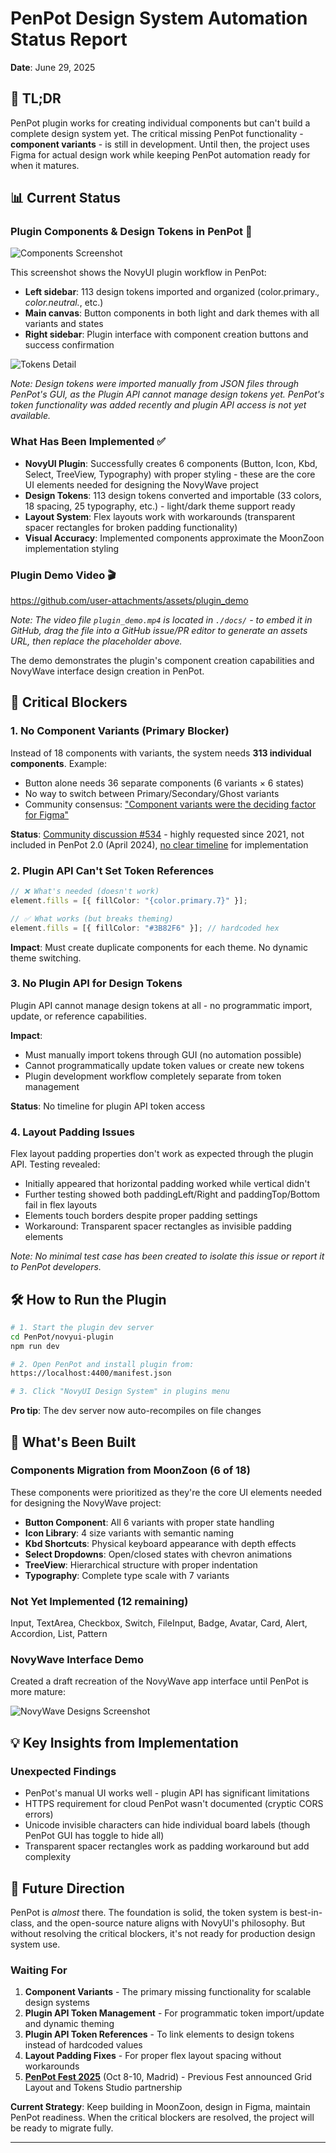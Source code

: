 # PenPot Design System Automation Status Report
**Date**: June 29, 2025

## 🎯 TL;DR
PenPot plugin works for creating individual components but can't build a complete design system yet. The critical missing PenPot functionality - **component variants** - is still in development. Until then, the project uses Figma for actual design work while keeping PenPot automation ready for when it matures.

## 📊 Current Status

### Plugin Components & Design Tokens in PenPot 🎨
![Components Screenshot](./docs/components_screenshot.png)

This screenshot shows the NovyUI plugin workflow in PenPot:
- **Left sidebar**: 113 design tokens imported and organized (color.primary.*, color.neutral.*, etc.)
- **Main canvas**: Button components in both light and dark themes with all variants and states
- **Right sidebar**: Plugin interface with component creation buttons and success confirmation

![Tokens Detail](./docs/tokens_screenshot.png)

*Note: Design tokens were imported manually from JSON files through PenPot's GUI, as the Plugin API cannot manage design tokens yet. PenPot's token functionality was added recently and plugin API access is not yet available.*

### What Has Been Implemented ✅
- **NovyUI Plugin**: Successfully creates 6 components (Button, Icon, Kbd, Select, TreeView, Typography) with proper styling - these are the core UI elements needed for designing the NovyWave project
- **Design Tokens**: 113 design tokens converted and importable (33 colors, 18 spacing, 25 typography, etc.) - light/dark theme support ready
- **Layout System**: Flex layouts work with workarounds (transparent spacer rectangles for broken padding functionality)
- **Visual Accuracy**: Implemented components approximate the MoonZoon implementation styling

### Plugin Demo Video 🎬

https://github.com/user-attachments/assets/plugin_demo

*Note: The video file `plugin_demo.mp4` is located in `./docs/` - to embed it in GitHub, drag the file into a GitHub issue/PR editor to generate an assets URL, then replace the placeholder above.*

The demo demonstrates the plugin's component creation capabilities and NovyWave interface design creation in PenPot.

## 🚧 Critical Blockers

### 1. **No Component Variants** (Primary Blocker)
Instead of 18 components with variants, the system needs **313 individual components**. Example:
- Button alone needs 36 separate components (6 variants × 6 states)
- No way to switch between Primary/Secondary/Ghost variants
- Community consensus: ["Component variants were the deciding factor for Figma"](https://github.com/penpot/penpot/discussions/534)

**Status**: [Community discussion #534](https://github.com/penpot/penpot/discussions/534) - highly requested since 2021, not included in PenPot 2.0 (April 2024), [no clear timeline](https://community.penpot.app/t/any-update-on-component-variants/6558) for implementation

### 2. **Plugin API Can't Set Token References**
```typescript
// ❌ What's needed (doesn't work)
element.fills = [{ fillColor: "{color.primary.7}" }];

// ✅ What works (but breaks theming)
element.fills = [{ fillColor: "#3B82F6" }]; // hardcoded hex
```

**Impact**: Must create duplicate components for each theme. No dynamic theme switching.

### 3. **No Plugin API for Design Tokens**
Plugin API cannot manage design tokens at all - no programmatic import, update, or reference capabilities.

**Impact**: 
- Must manually import tokens through GUI (no automation possible)
- Cannot programmatically update token values or create new tokens
- Plugin development workflow completely separate from token management

**Status**: No timeline for plugin API token access

### 4. **Layout Padding Issues**
Flex layout padding properties don't work as expected through the plugin API. Testing revealed:
- Initially appeared that horizontal padding worked while vertical didn't
- Further testing showed both paddingLeft/Right and paddingTop/Bottom fail in flex layouts
- Elements touch borders despite proper padding settings
- Workaround: Transparent spacer rectangles as invisible padding elements

*Note: No minimal test case has been created to isolate this issue or report it to PenPot developers.*

## 🛠️ How to Run the Plugin

```bash
# 1. Start the plugin dev server
cd PenPot/novyui-plugin
npm run dev

# 2. Open PenPot and install plugin from:
https://localhost:4400/manifest.json

# 3. Click "NovyUI Design System" in plugins menu
```

**Pro tip**: The dev server now auto-recompiles on file changes

## 🎨 What's Been Built

### Components Migration from MoonZoon (6 of 18)
These components were prioritized as they're the core UI elements needed for designing the NovyWave project:
- **Button Component**: All 6 variants with proper state handling
- **Icon Library**: 4 size variants with semantic naming
- **Kbd Shortcuts**: Physical keyboard appearance with depth effects
- **Select Dropdowns**: Open/closed states with chevron animations
- **TreeView**: Hierarchical structure with proper indentation
- **Typography**: Complete type scale with 7 variants

### Not Yet Implemented (12 remaining)
Input, TextArea, Checkbox, Switch, FileInput, Badge, Avatar, Card, Alert, Accordion, List, Pattern

### NovyWave Interface Demo
Created a draft recreation of the NovyWave app interface until PenPot is more mature:

![NovyWave Designs Screenshot](./docs/novywave_designs_screenshot.png)


## 💡 Key Insights from Implementation

### Unexpected Findings
- PenPot's manual UI works well - plugin API has significant limitations
- HTTPS requirement for cloud PenPot wasn't documented (cryptic CORS errors)
- Unicode invisible characters can hide individual board labels (though PenPot GUI has toggle to hide all)
- Transparent spacer rectangles work as padding workaround but add complexity


## 🔮 Future Direction

PenPot is *almost* there. The foundation is solid, the token system is best-in-class, and the open-source nature aligns with NovyUI's philosophy. But without resolving the critical blockers, it's not ready for production design system use.

### Waiting For
1. **Component Variants** - The primary missing functionality for scalable design systems
2. **Plugin API Token Management** - For programmatic token import/update and dynamic theming
3. **Plugin API Token References** - To link elements to design tokens instead of hardcoded values
4. **Layout Padding Fixes** - For proper flex layout spacing without workarounds
5. **[PenPot Fest 2025](https://penpot.app/penpotfest)** (Oct 8-10, Madrid) - Previous Fest announced Grid Layout and Tokens Studio partnership

**Current Strategy**: Keep building in MoonZoon, design in Figma, maintain PenPot readiness. When the critical blockers are resolved, the project will be ready to migrate fully.

---